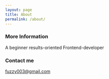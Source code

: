 ```yaml
---
layout: page
title: About
permalink: /about/
---
```


### More Information

A beginner results-oriented Frontend-developer

### Contact me

[fuzzy003@gmail.com](mailto:fuzzy003@gmail.com)
